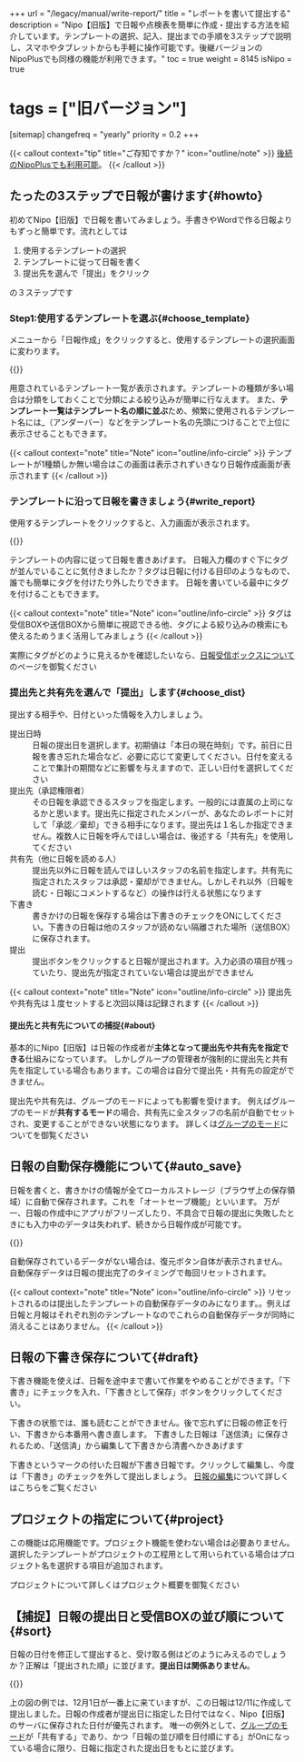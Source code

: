 +++
url = "/legacy/manual/write-report/"
title = "レポートを書いて提出する"
description = "Nipo【旧版】で日報や点検表を簡単に作成・提出する方法を紹介しています。テンプレートの選択、記入、提出までの手順を3ステップで説明し、スマホやタブレットからも手軽に操作可能です。後継バージョンのNipoPlusでも同様の機能が利用できます。"
toc = true
weight = 8145
isNipo = true
# tags = ["旧バージョン"]

[sitemap]
  changefreq = "yearly"
  priority = 0.2
+++

{{< callout context="tip" title="ご存知ですか？" icon="outline/note" >}}
[後続のNipoPlusでも利用可能](/docs/manual/write-report/write/)。
{{< /callout >}}

## たったの3ステップで日報が書けます{#howto}

初めてNipo【旧版】で日報を書いてみましょう。手書きやWordで作る日報よりもずっと簡単です。流れとしては

1. 使用するテンプレートの選択
1. テンプレートに従って日報を書く
1. 提出先を選んで「提出」をクリック

の３ステップです

### Step1:使用するテンプレートを選ぶ{#choose_template}

メニューから「日報作成」をクリックすると、使用するテンプレートの選択画面に変わります。

{{<iTablet filename="chooseTemplate" msg="使用するテンプレートを選択しよう"  alice="ok">}}

用意されているテンプレート一覧が表示されます。テンプレートの種類が多い場合は分類をしておくことで分類による絞り込みが簡単に行なえます。
また、**テンプレート一覧はテンプレート名の順に並ぶ**ため、頻繁に使用されるテンプレート名には\_（アンダーバー）などをテンプレート名の先頭につけることで上位に表示させることもできます。

{{< callout context="note" title="Note" icon="outline/info-circle" >}}
テンプレートが1種類しか無い場合はこの画面は表示されずいきなり日報作成画面が表示されます
{{< /callout >}}

### テンプレートに沿って日報を書きましょう{#write_report}

使用するテンプレートをクリックすると、入力画面が表示されます。

{{<iTablet filename="writeReport" msg="日報記入画面。選んだテンプレートによって項目が変わります"  alice="ok">}}

テンプレートの内容に従って日報を書きあげます。
日報入力欄のすぐ下にタグが並んでいることに気付きましたか？タグは日報に付ける目印のようなもので、誰でも簡単にタグを付けたり外したりできます。
日報を書いている最中にタグを付けることもできます。

{{< callout context="note" title="Note" icon="outline/info-circle" >}}
タグは受信BOXや送信BOXから簡単に視認できる他、タグによる絞り込みの検索にも使えるためうまく活用してみましょう
{{< /callout >}}

実際にタグがどのように見えるかを確認したいなら、[日報受信ボックスについて](/legacy/manual/postbox/)のページを御覧ください

### 提出先と共有先を選んで「提出」します{#choose_dist}

提出する相手や、日付といった情報を入力しましょう。

<dl class="basic">
  <dt>提出日時</dt>
  <dd>日報の提出日を選択します。初期値は「本日の現在時刻」です。前日に日報を書き忘れた場合など、必要に応じて変更してください。日付を変えることで集計の期間などに影響を与えますので、正しい日付を選択してください</dd>
  <dt>提出先（承認権限者）</dt>
  <dd>その日報を承認できるスタッフを指定します。一般的には直属の上司になるかと思います。提出先に指定されたメンバーが、あなたのレポートに対して「承認／棄却」できる相手になります。提出先は１名しか指定できません。複数人に日報を呼んでほしい場合は、後述する「共有先」を使用してください</dd>
  <dt>共有先（他に日報を読める人）</dt>
  <dd>提出先以外に日報を読んでほしいスタッフの名前を指定します。共有先に指定されたスタッフは承認・棄却ができません。しかしそれ以外（日報を読む・日報にコメントするなど）の操作は行える状態になります</dd>
  <dt>下書き</dt>
  <dd>書きかけの日報を保存する場合は下書きのチェックをONにしてください。下書きの日報は他のスタッフが読めない隔離された場所（送信BOX）に保存されます。</dd>
  <dt>提出</dt>
  <dd>提出ボタンをクリックすると日報が提出されます。入力必須の項目が残っていたり、提出先が指定されていない場合は提出ができません</dd>
</dl>

{{< callout context="note" title="Note" icon="outline/info-circle" >}}
提出先や共有先は１度セットすると次回以降は記録されます
{{< /callout >}}

#### 提出先と共有先についての捕捉{#about}

基本的にNipo【旧版】は日報の作成者が**主体となって提出先や共有先を指定できる**仕組みになっています。
しかしグループの管理者が強制的に提出先と共有先を指定している場合もあります。この場合は自分で提出先・共有先の設定ができません。

提出先や共有先は、グループのモードによっても影響を受けます。
例えばグループのモードが**共有するモード**の場合、共有先に全スタッフの名前が自動でセットされ、変更することができない状態になります。
詳しくは[グループのモード](/legacy/manual/group-mode/)についてを御覧ください

## 日報の自動保存機能について{#auto_save}

日報を書くと、書きかけの情報が全てローカルストレージ（ブラウザ上の保存領域）に自動で保存されます。これを「オートセーブ機能」といいます。
万が一、日報の作成中にアプリがフリーズしたり、不具合で日報の提出に失敗したときにも入力中のデータは失われず、続きから日報作成が可能です。

{{<iTablet filename="recovery" msg="ブラウザに記録されたデータから書きかけの日報を復旧する"  alice="ok">}}

自動保存されているデータがない場合は、復元ボタン自体が表示されません。
自動保存データは日報の提出完了のタイミングで毎回リセットされます。

{{< callout context="note" title="Note" icon="outline/info-circle" >}}
リセットされるのは提出したテンプレートの自動保存データのみになります。。例えば日報と月報はそれぞれ別のテンプレートなのでこれらの自動保存データが同時に消えることはありません。
{{< /callout >}}

## 日報の下書き保存について{#draft}

下書き機能を使えば、日報を途中まで書いて作業をやめることができます。「下書き」にチェックを入れ、「下書きとして保存」ボタンをクリックしてください。

下書きの状態では、誰も読むことができません。後で忘れずに日報の修正を行い、下書きから本番用へ書き直します。
下書きした日報は「送信済」に保存されるため、「送信済」から編集して下書きから清書へかきあげます

下書きというマークの付いた日報が下書き日報です。クリックして編集し、今度は「下書き」のチェックを外して提出しましょう。
[日報の編集](/legacy/manual/edit-report/)について詳しくはこちらをご覧ください

## プロジェクトの指定について{#project}

この機能は応用機能です。プロジェクト機能を使わない場合は必要ありません。
選択したテンプレートがプロジェクトの工程用として用いられている場合はプロジェクト名を選択する項目が追加されます。

プロジェクトについて詳しくはプロジェクト概要を御覧ください

## 【捕捉】日報の提出日と受信BOXの並び順について{#sort}

日報の日付を修正して提出すると、受け取る側はどのようにみえるのでしょうか？正解は「提出された順」に並びます。**提出日は関係ありません**。

{{<iTablet filename="reportOrderby" msg="受信BOXの画面例。新着順に並びます"  alice="ok">}}

上の図の例では、12月1日が一番上に来ていますが、この日報は12/11に作成して提出しました。日報の作成者が提出日に指定した日付ではなく、Nipo【旧版】のサーバに保存された日付が優先されます。
唯一の例外として、[グループのモード](/legacy/manual/group-mode/)が「共有する」であり、かつ「日報の並び順を日付順にする」がOnになっている場合に限り、日報に指定された提出日をもとに並びます。
